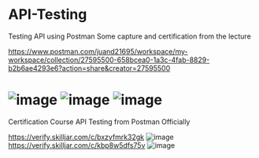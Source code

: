 # API-Testing
Testing API using Postman
Some capture and certification from the lecture 

https://www.postman.com/juand21695/workspace/my-workspace/collection/27595500-658bcea0-1a3c-4fab-8829-b2b6ae4293e6?action=share&creator=27595500

![image](https://github.com/user-attachments/assets/01ac5627-5d63-4923-8597-cd00c61c1123)
![image](https://github.com/user-attachments/assets/c419f734-052f-4943-a1bb-a9dba4f9f1e9)
![image](https://github.com/user-attachments/assets/f4e9c5ea-60d3-4724-b0ff-ea816fd43e51)
================================================================================================================================================
Certification Course API Testing from Postman Officially 

https://verify.skilljar.com/c/bxzyfmrk32gk
![image](https://github.com/user-attachments/assets/d8ccb306-6c75-4347-a8ae-4aedfb79f1de) 
https://verify.skilljar.com/c/kbp8w5dfs75v
![image](https://github.com/user-attachments/assets/cadef6d9-ebaf-4a5d-a2c5-be94d1b6536b)

